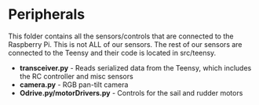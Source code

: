 # Peripherals
This folder contains all the sensors/controls that are connected to the Raspberry Pi. This is not ALL
of our sensors. The rest of our sensors are connected to the Teensy and their code is located in src/teensy.

- **transceiver.py** - Reads serialized data from the Teensy, which includes the RC controller and misc sensors
- **camera.py** - RGB pan-tilt camera
- **Odrive.py/motorDrivers.py** - Controls for the sail and rudder motors